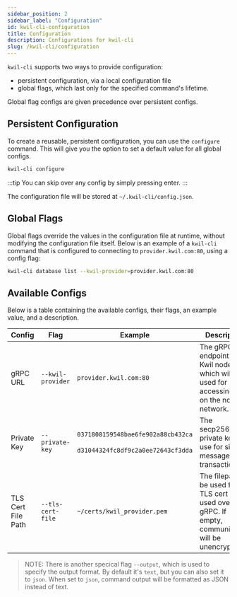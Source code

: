 ```yaml
---
sidebar_position: 2
sidebar_label: "Configuration"
id: kwil-cli-configuration
title: Configuration
description: Configurations for kwil-cli
slug: /kwil-cli/configuration
---
```


`kwil-cli` supports two ways to provide configuration:

- persistent configuration, via a local configuration file
- global flags, which last only for the specified command's lifetime.

Global flag configs are given precedence over persistent configs.

## Persistent Configuration

To create a reusable, persistent configuration, you can use the `configure` command.  This will give you the option to set a default value for all global configs.

```bash
kwil-cli configure
```

:::tip
You can skip over any config by simply pressing enter.
:::

The configuration file will be stored at `~/.kwil-cli/config.json`.

## Global Flags

Global flags override the values in the configuration file at runtime, without modifying the configuration file itself.  Below is an example of a `kwil-cli` command that is configured to connecting to `provider.kwil.com:80`, using a config flag:

```bash
kwil-cli database list --kwil-provider=provider.kwil.com:80
```

## Available Configs

Below is a table containing the available configs, their flags, an example value, and a description.

| Config | Flag | Example | Description |
|-|-|-|-|
| gRPC URL | `--kwil-provider` | `provider.kwil.com:80` | The gRPC endpoint of a Kwil node, which will be used for accessing data on the node's network. |
|Private Key| `--private-key` | `0371808159548bae6fe902a88cb432ca`<br></br>`d31044324fc8df9c2a0ee72643cf3dda` | The secp256k1 private key to use for signing messages and transactions. |
| TLS Cert File Path| `--tls-cert-file` | `~/certs/kwil_provider.pem` | The filepath to be used for the TLS cert to be used over gRPC.  If empty, communication will be unencrypted. |

> NOTE: There is another specical flag `--output`, which is used to specify the output format. By default it's `text`, but you can also set it to `json`.  When set to `json`, command output will be formatted as JSON instead of text.
